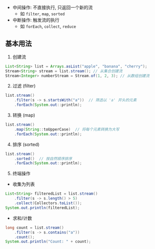 - 中间操作: 不直接执行, 只返回一个新的流
	- 如 `filter`, `map`, `sorted`
- 中断操作: 触发流的执行
	- 如 `forEach`, `collect`, `reduce`
## 基本用法
1. 创建流
```java
List<String> list = Arrays.asList("apple", "banana", "cherry");
Stream<String> stream = list.stream(); // 从集合创建流
Stream<Integer> numberStream = Stream.of(1, 2, 3); // 从数组创建流
```
2. 过滤 (filter)
```java
list.stream()
    .filter(s -> s.startsWith("a"))  // 筛选以 'a' 开头的元素
    .forEach(System.out::println);
```
3. 转换 (map)
```java
list.stream()
    .map(String::toUpperCase)  // 将每个元素转换为大写
    .forEach(System.out::println);
```
4. 排序 (sorted)
```java
list.stream()
    .sorted()  // 按自然顺序排序
    .forEach(System.out::println);
```
5. 终端操作
- 收集为列表
```java
List<String> filteredList = list.stream()
    .filter(s -> s.length() > 5)
    .collect(Collectors.toList());
System.out.println(filteredList);
```
- 求和/计数
```java
long count = list.stream()
    .filter(s -> s.contains("a"))
    .count();
System.out.println("Count: " + count);
```
